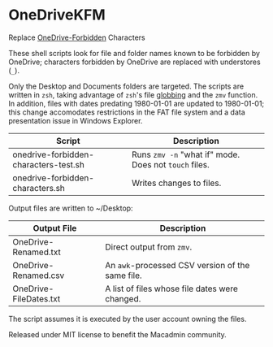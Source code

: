 # OneDriveKFM
Replace [OneDrive-Forbidden](https://support.microsoft.com/en-us/office/restrictions-and-limitations-in-onedrive-and-sharepoint-64883a5d-228e-48f5-b3d2-eb39e07630fa) Characters

These shell scripts look for file and folder names known to be forbidden by OneDrive; characters forbidden by OneDrive are replaced with understores (`_`). 

Only the Desktop and Documents folders are targeted.  The scripts are written in `zsh`, taking advantage of `zsh`'s file [globbing](https://en.wikipedia.org/wiki/Glob_(programming)) and the `zmv` function. In addition, files with dates predating 1980-01-01 are updated to 1980-01-01; this change accomodates restrictions in the FAT file system and a data presentation issue in Windows Explorer.

| Script | Description |
|---|---|
| onedrive-forbidden-characters-test.sh | Runs `zmv -n` "what if" mode. Does not `touch` files. |
| onedrive-forbidden-characters.sh | Writes changes to files. |

Output files are written to ~/Desktop:

| Output File | Description |
|---|---|
| OneDrive-Renamed.txt | Direct output from `zmv`. |
| OneDrive-Renamed.csv | An `awk`-processed CSV version of the same file. |
| OneDrive-FileDates.txt | A list of files whose file dates were changed. |

The script assumes it is executed by the user account owning the files.

Released under MIT license to benefit the Macadmin community.

